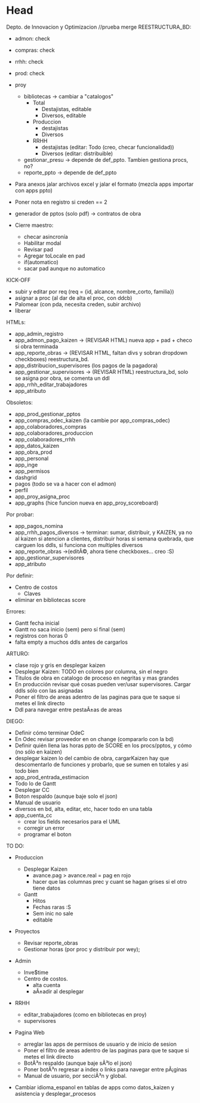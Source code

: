 # Head
Depto. de Innovacion y Optimizacion
//prueba merge
REESTRUCTURA_BD:
 - admon: check
 - compras: check
 - rrhh: check
 - prod: check
 - proy
    - bibliotecas -> cambiar a "catalogos"
       - Total
          - Destajistas, editable
          - Diversos, editable
       - Produccion
          - destajistas
          - Diversos
       - RRHH
          - destajistas (editar: Todo (creo, checar funcionalidad))
          - Diversos (editar: distribuible)
    - gestionar_presu -> depende de def_ppto. Tambien gestiona procs, no?
    - reporte_ppto -> depende de def_ppto   

  - Para anexos jalar archivos excel y jalar el formato (mezcla apps importar con apps ppto)
  - Poner nota en registro si creden == 2
  - generador de pptos (solo pdf) -> contratos de obra

  - Cierre maestro:
     - checar asincronía
     - Habilitar modal
     - Revisar pad
     - Agregar toLocale en pad
     - if(automatico)
     - sacar pad aunque no automatico

 KICK-OFF 
 - subir y editar por req (req = {id, alcance, nombre_corto, familia})
 - asignar a proc (al dar de alta el proc, con ddcb)
 - Palomear (con pda, necesita creden, subir archivo)
 - liberar

 HTMLs:
 - app_admin_registro
 - app_admon_pago_kaizen -> (REVISAR HTML) nueva app + pad + checo si obra terminada
 - app_reporte_obras -> (REVISAR HTML, faltan divs y sobran dropdown checkboxes) reestructura_bd. 
 - app_distribucion_supervisores (los pagos de la pagadora)
 - app_gestionar_supervisores -> (REVISAR HTML) reestructura_bd, solo se asigna por obra, se comenta un ddl
 - app_rrhh_editar_trabajadores
 - app_atributo

 Obsoletos: 
 - app_prod_gestionar_pptos
 - app_compras_odec_kaizen (la cambie por app_compras_odec)
 - app_colaboradores_compras
 - app_colaboradores_produccion
 - app_colaboradores_rrhh
 - app_datos_kaizen
 - app_obra_prod
 - app_personal
 - app_inge
 - app_permisos
 - dashgrid
 - pagos (todo se va a hacer con el admon)
 - perfil
 - app_proy_asigna_proc
 - app_graphs (hice funcion nueva en app_proy_scoreboard)
     
 Por probar:
 - app_pagos_nomina
 - app_rrhh_pagos_diversos -> terminar: sumar, distribuir, y KAIZEN, ya no al kaizen si atencion a clientes, distribuir horas si semana quebrada, que carguen los ddls, si funciona con multiples diversos
 - app_reporte_obras ->(editÃ©, ahora tiene checkboxes... creo :S)
 - app_gestionar_supervisores
 - app_atributo
 
 Por definir:
 - Centro de costos 
    - Claves
 - eliminar en bibliotecas score

 Errores:
 - Gantt fecha inicial
 - Gantt no saca inicio (sem) pero sí final (sem)
 - registros con horas 0
 - falta empty a muchos ddls antes de cargarlos

ARTURO:
 - clase rojo y gris en desplegar kaizen
 - Desplegar Kaizen: TODO en colores por columna, sin el negro
 - Titulos de obra en catalogo de proceso en negritas y mas grandes
 - En producción revisar qué cosas pueden ver/usar supervisores. Cargar ddls sólo con las asignadas
 - Poner el filtro de areas adentro de las paginas para que te saque si metes el link directo
 - Ddl para navegar entre pestaÃ±as de areas
    
DIEGO:
 - Definir cómo terminar OdeC
 - En Odec revisar proveedor en on change (compararlo con la bd) 
 - Definir quién llena las horas ppto de SCORE en los procs/pptos, y cómo (no sólo en kaizen)
 - desplegar kaizen lo del cambio de obra, cargarKaizen hay que descomentarlo de funciones y probarlo, que se sumen en totales y asi todo bien
 - app_prod_entrada_estimacion
 - Todo lo de Gantt
 - Desplegar CC
 - Boton respaldo (aunque baje solo el json)
 - Manual de usuario
 - diversos en bd, alta, editar, etc, hacer todo en una tabla
 - app_cuenta_cc 
    - crear los fields necesarios para el UML
    - corregir un error
    - programar el boton
 
TO DO:
 - Produccion
   - Desplegar Kaizen
     - avance.pag > avance.real = pag en rojo 
     - hacer que las columnas prec y cuant se hagan grises si el otro tiene datos
   - Gantt
     - Hitos
     - Fechas raras :S
     - Sem inic no sale
     - editable
 - Proyectos
   - Revisar reporte_obras
   - Gestionar horas (por proc y distribuir por wey);
 - Admin
   - Inve$time
   - Centro de costos.
     - alta cuenta
     - aÃ±adir al desplegar
 - RRHH
   - editar_trabajadores (como en bibliotecas en proy)
   - supervisores
 - Pagina Web
   - arreglar las apps de permisos de usuario y de inicio de sesion
   - Poner el filtro de areas adentro de las paginas para que te saque si metes el link directo
   - BotÃ³n respaldo (aunque baje sÃ³lo el json)
   - Poner botÃ³n regresar a index o links para navegar entre pÃ¡ginas
   - Manual de usuario, por secciÃ³n y global.

 - Cambiar idioma_espanol en tablas de apps como datos_kaizen y asistencia y desplegar_procesos